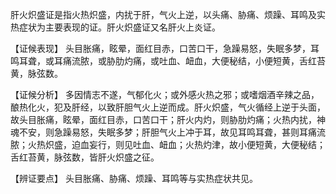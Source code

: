 肝火炽盛证是指火热炽盛，内扰于肝，气火上逆，以头痛、胁痛、烦躁、耳鸣及实热症状为主要表现的证。肝火炽盛证又名肝火上炎证。

【证候表现】
头目胀痛，眩晕，面红目赤，口苦口干，急躁易怒，失眠多梦，耳鸣耳聋，或耳痛流脓，或胁肋灼痛，或吐血、衄血，大便秘结，小便短黄，舌红苔黄，脉弦数。

【证候分析】
多因情志不遂，气郁化火；或外感火热之邪；或嗜烟酒辛辣之品，酿热化火，犯及肝经，以致肝胆气火上逆而成。肝火炽盛，气火循经上逆于头面，故头目胀痛，眩晕，面红目赤，口苦口干；肝火内灼，则胁肋灼痛；火热内扰，神魂不安，则急躁易怒，失眠多梦；肝胆气火上冲于耳，故见耳鸣耳聋，甚则耳痛流脓；火热炽盛，迫血妄行，则见吐血、衄血；火热灼津，故小便短黄，大便秘结；舌红苔黄，脉弦数，皆肝火炽盛之征。

【辨证要点】
头目胀痛、胁痛、烦躁、耳鸣等与实热症状共见。